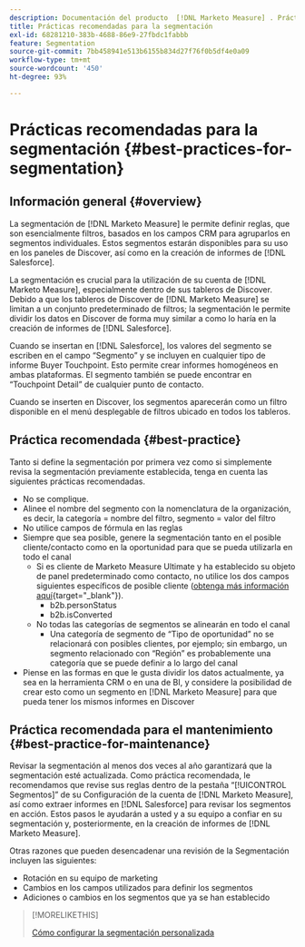 ```yaml
---
description: Documentación del producto  [!DNL Marketo Measure] . Prácticas recomendadas para la segmentación.
title: Prácticas recomendadas para la segmentación
exl-id: 68281210-383b-4688-86e9-27fbdc1fabbb
feature: Segmentation
source-git-commit: 7bb458941e513b6155b834d27f76f0b5df4e0a09
workflow-type: tm+mt
source-wordcount: '450'
ht-degree: 93%

---
```


# Prácticas recomendadas para la segmentación {#best-practices-for-segmentation}

## Información general {#overview}

La segmentación de [!DNL Marketo Measure] le permite definir reglas, que son esencialmente filtros, basados en los campos CRM para agruparlos en segmentos individuales. Estos segmentos estarán disponibles para su uso en los paneles de Discover, así como en la creación de informes de [!DNL Salesforce].

La segmentación es crucial para la utilización de su cuenta de [!DNL Marketo Measure], especialmente dentro de sus tableros de Discover. Debido a que los tableros de Discover de [!DNL Marketo Measure] se limitan a un conjunto predeterminado de filtros; la segmentación le permite dividir los datos en Discover de forma muy similar a como lo haría en la creación de informes de [!DNL Salesforce].

Cuando se insertan en [!DNL Salesforce], los valores del segmento se escriben en el campo “Segmento” y se incluyen en cualquier tipo de informe Buyer Touchpoint. Esto permite crear informes homogéneos en ambas plataformas. El segmento también se puede encontrar en “Touchpoint Detail” de cualquier punto de contacto.

Cuando se inserten en Discover, los segmentos aparecerán como un filtro disponible en el menú desplegable de filtros ubicado en todos los tableros.

## Práctica recomendada {#best-practice}

Tanto si define la segmentación por primera vez como si simplemente revisa la segmentación previamente establecida, tenga en cuenta las siguientes prácticas recomendadas.

* No se complique.
* Alinee el nombre del segmento con la nomenclatura de la organización, es decir, la categoría = nombre del filtro, segmento = valor del filtro
* No utilice campos de fórmula en las reglas
* Siempre que sea posible, genere la segmentación tanto en el posible cliente/contacto como en la oportunidad para que se pueda utilizarla en todo el canal
   * Si es cliente de Marketo Measure Ultimate y ha establecido su objeto de panel predeterminado como contacto, no utilice los dos campos siguientes específicos de posible cliente ([obtenga más información aquí](/help/marketo-measure-ultimate/data-integrity-requirement.md){target="_blank"}).
      * b2b.personStatus
      * b2b.isConverted
   * No todas las categorías de segmentos se alinearán en todo el canal
      * Una categoría de segmento de “Tipo de oportunidad” no se relacionará con posibles clientes, por ejemplo; sin embargo, un segmento relacionado con “Región” es probablemente una categoría que se puede definir a lo largo del canal
* Piense en las formas en que le gusta dividir los datos actualmente, ya sea en la herramienta CRM o en una de BI, y considere la posibilidad de crear esto como un segmento en [!DNL Marketo Measure] para que pueda tener los mismos informes en Discover

## Práctica recomendada para el mantenimiento {#best-practice-for-maintenance}

Revisar la segmentación al menos dos veces al año garantizará que la segmentación esté actualizada. Como práctica recomendada, le recomendamos que revise sus reglas dentro de la pestaña “[!UICONTROL Segmentos]” de su Configuración de la cuenta de [!DNL Marketo Measure], así como extraer informes en [!DNL Salesforce] para revisar los segmentos en acción. Estos pasos le ayudarán a usted y a su equipo a confiar en su segmentación y, posteriormente, en la creación de informes de [!DNL Marketo Measure].

Otras razones que pueden desencadenar una revisión de la Segmentación incluyen las siguientes:

* Rotación en su equipo de marketing
* Cambios en los campos utilizados para definir los segmentos
* Adiciones o cambios en los segmentos que ya se han establecido

>[!MORELIKETHIS]
>
>[Cómo configurar la segmentación personalizada](/help/advanced-marketo-measure-features/segmentation/custom-segmentation.md)
